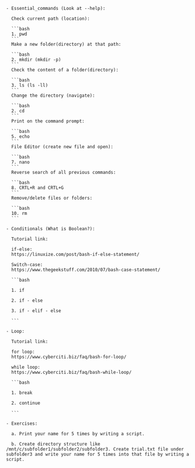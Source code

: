   
    - Essential_commands (Look at --help):
      
      Check current path (location):
      
      ```bash
      1. pwd
      ```
      Make a new folder(directory) at that path:
      
      ```bash
      2. mkdir (mkdir -p)
      ```
      Check the content of a folder(directory):
      
      ```bash
      3. ls (ls -ll)
      ```
      Change the directory (navigate):
      
      ```bash
      2. cd
      ```
      Print on the command prompt:

      ```bash
      5. echo
      ```
      File Editor (create new file and open):

      ```bash
      7. nano
      ```
      Reverse search of all previous commands:
      
      ```bash
      8. CRTL+R and CRTL+G
      ```
      Remove/delete files or folders:

      ```bash
      10. rm
      ```

    - Conditionals (What is Boolean?): 

      Tutorial link: 

      if-else:
      https://linuxize.com/post/bash-if-else-statement/

      Switch-case: 
      https://www.thegeekstuff.com/2010/07/bash-case-statement/

      ```bash

      1. if

      2. if - else

      3. if - elif - else

      ```

    - Loop: 

      Tutorial link: 

      for loop:
      https://www.cyberciti.biz/faq/bash-for-loop/

      while loop: 
      https://www.cyberciti.biz/faq/bash-while-loop/

      ```bash

      1. break

      2. continue

      ```

    - Exercises: 

      a. Print your name for 5 times by writing a script.

      b. Create directory structure like /mnt/c/subfolder1/subfolder2/subfolder3. Create trial.txt file under subfolder3 and write your name for 5 times into that file by writing a script.
